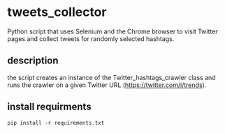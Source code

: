 # tweets_collector
Python script that uses Selenium and the Chrome browser to visit Twitter pages and collect tweets for randomly selected hashtags.

## description
the script creates an instance of the Twitter_hashtags_crawler class and runs the crawler on a given Twitter URL (https://twitter.com/i/trends).

## install requirments
    pip install -r requirements.txt

